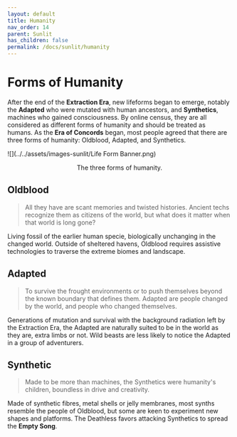 ```yaml
---
layout: default
title: Humanity
nav_order: 14
parent: Sunlit
has_children: false
permalink: /docs/sunlit/humanity
---
```

# Forms of Humanity
After the end of the **Extraction Era**, new lifeforms began to emerge, notably the **Adapted** who were mutated with human ancestors, and **Synthetics**, machines who gained consciousness. By online census, they are all considered as different forms of humanity and should be treated as humans. As the **Era of Concords** began, most people agreed that there are three forms of humanity: Oldblood, Adapted, and Synthetics.

![](../../assets/images-sunlit/Life Form Banner.png)

<p style="text-align: center;">The three forms of humanity.</p>

## Oldblood
> All they have are scant memories and twisted histories. Ancient techs recognize them as citizens of the world, but what does it matter when that world is long gone?

Living fossil of the earlier human specie, biologically unchanging in the changed world. Outside of sheltered havens, Oldblood requires assistive technologies to traverse the extreme biomes and landscape.

## Adapted
> To survive the frought environments or to push themselves beyond the known boundary that defines them. Adapted are people changed by the world, and people who changed themselves.

Generations of mutation and survival with the background radiation left by the Extraction Era, the Adapted are naturally suited to be in the world as they are, extra limbs or not. Wild beasts are less likely to notice the Adapted in a group of adventurers.    

## Synthetic
> Made to be more than machines, the Synthetics were humanity's children, boundless in drive and creativity.

Made of synthetic fibres, metal shells or jelly membranes, most synths resemble the people of Oldblood, but some are keen to experiment new shapes and platforms. The Deathless favors attacking Synthetics to spread the **Empty Song**.


